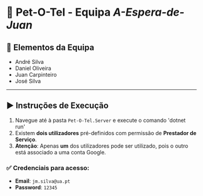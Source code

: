 # 🐾 Pet-O-Tel - Equipa *A-Espera-de-Juan*

## 👥 Elementos da Equipa
- André Silva  
- Daniel Oliveira  
- Juan Carpinteiro  
- José Silva  

---

## ▶️ Instruções de Execução

1. Navegue até à pasta `Pet-O-Tel.Server` e execute o comando 'dotnet run'
2. Existem **dois utilizadores** pré-definidos com permissão de **Prestador de Serviço**.
3. **Atenção**: Apenas **um** dos utilizadores pode ser utilizado, pois o outro está associado a uma conta Google.

### ✅ Credenciais para acesso:
- **Email**: `jm.silva@ua.pt`  
- **Password**: `12345`
